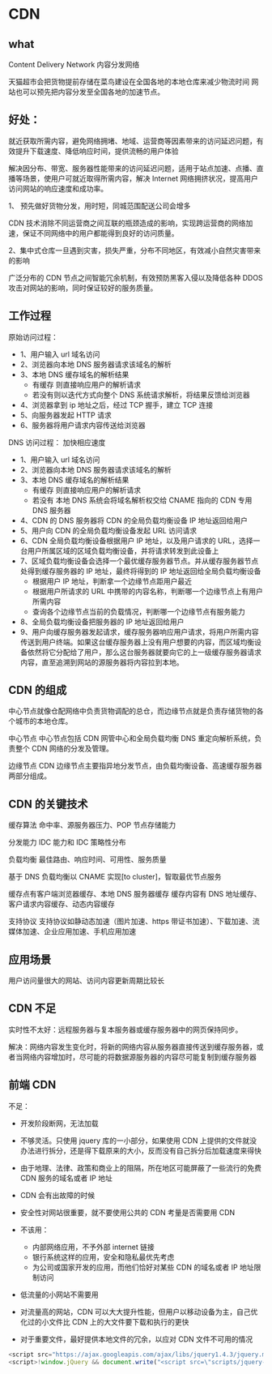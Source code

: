 # CDN

## what

Content Delivery Network 内容分发网络

天猫超市会把货物提前存储在菜鸟建设在全国各地的本地仓库来减少物流时间
网站也可以预先把内容分发至全国各地的加速节点。

## 好处：

就近获取所需内容，避免网络拥堵、地域、运营商等因素带来的访问延迟问题，有效提升下载速度、降低响应时间，提供流畅的用户体验

解决因分布、带宽、服务器性能带来的访问延迟问题，适用于站点加速、点播、直播等场景，使用户可就近取得所需内容，解决 Internet 网络拥挤状况，提高用户访问网站的响应速度和成功率。

1、 预先做好货物分发，用时短，同城范围配送公司会增多

CDN 技术消除不同运营商之间互联的瓶颈造成的影响，实现跨运营商的网络加速，保证不同网络中的用户都能得到良好的访问质量。

2、集中式仓库一旦遇到灾害，损失严重，分布不同地区，有效减小自然灾害带来的影响

广泛分布的 CDN 节点之间智能冗余机制，有效预防黑客入侵以及降低各种 DDOS 攻击对网站的影响，同时保证较好的服务质量。

## 工作过程

原始访问过程：

- 1、用户输入 url 域名访问
- 2、浏览器向本地 DNS 服务器请求该域名的解析
- 3、本地 DNS 缓存域名的解析结果
  - 有缓存 则直接响应用户的解析请求
  - 若没有则以迭代方式向整个 DNS 系统请求解析，将结果反馈给浏览器
- 4、浏览器拿到 ip 地址之后，经过 TCP 握手，建立 TCP 连接
- 5、向服务器发起 HTTP 请求
- 6、服务器将用户请求内容传送给浏览器

DNS 访问过程： 加快相应速度

- 1、用户输入 url 域名访问
- 2、浏览器向本地 DNS 服务器请求该域名的解析
- 3、本地 DNS 缓存域名的解析结果
  - 有缓存 则直接响应用户的解析请求
  - 若没有 本地 DNS 系统会将域名解析权交给 CNAME 指向的 CDN 专用 DNS 服务器
- 4、CDN 的 DNS 服务器将 CDN 的全局负载均衡设备 IP 地址返回给用户
- 5、用户向 CDN 的全局负载均衡设备发起 URL 访问请求
- 6、CDN 全局负载均衡设备根据用户 IP 地址，以及用户请求的 URL，选择一台用户所属区域的区域负载均衡设备，并将请求转发到此设备上
- 7、区域负载均衡设备会选择一个最优缓存服务器节点。并从缓存服务器节点处得到缓存服务器的 IP 地址，最终将得到的 IP 地址返回给全局负载均衡设备
  - 根据用户 IP 地址，判断拿一个边缘节点距用户最近
  - 根据用户所请求的 URL 中携带的内容名称，判断哪一个边缘节点上有用户所需内容
  - 查询各个边缘节点当前的负载情况，判断哪一个边缘节点有服务能力
- 8、全局负载均衡设备把服务器的 IP 地址返回给用户
- 9、用户向缓存服务器发起请求，缓存服务器响应用户请求，将用户所需内容传送到用户终端。如果这台缓存服务器上没有用户想要的内容，而区域均衡设备依然将它分配给了用户，那么这台服务器就要向它的上一级缓存服务器请求内容，直至追溯到网站的源服务器将内容拉到本地。

## CDN 的组成

中心节点就像仓配网络中负责货物调配的总仓，而边缘节点就是负责存储货物的各个城市的本地仓库。

中心节点
中心节点包括 CDN 网管中心和全局负载均衡 DNS 重定向解析系统，负责整个 CDN 网络的分发及管理。

边缘节点
CDN 边缘节点主要指异地分发节点，由负载均衡设备、高速缓存服务器两部分组成。

## CDN 的关键技术

缓存算法
命中率、源服务器压力、POP 节点存储能力

分发能力
IDC 能力和 IDC 策略性分布

负载均衡
最佳路由、响应时间、可用性、服务质量

基于 DNS
负载均衡以 CNAME 实现[to cluster]，智取最优节点服务

缓存点有客户端浏览器缓存、本地 DNS 服务器缓存
缓存内容有 DNS 地址缓存、客户请求内容缓存、动态内容缓存

支持协议
支持协议如静动态加速（图片加速、https 带证书加速）、下载加速、流媒体加速、企业应用加速、手机应用加速

## 应用场景

用户访问量很大的网站、访问内容更新周期比较长

## CDN 不足

实时性不太好：远程服务器与复本服务器或缓存服务器中的网页保持同步。

解决：网络内容发生变化时，将新的网络内容从服务器直接传送到缓存服务器，或者当网络内容增加时，尽可能的将数据源服务器的内容尽可能复制到缓存服务器

## 前端 CDN

不足：

- 开发阶段断网，无法加载
- 不够灵活。只使用 jquery 库的一小部分，如果使用 CDN 上提供的文件就没办法进行拆分，还是得下载原来的大小，反而没有自己拆分后加载速度来得快
- 由于地理、法律、政策和商业上的阻隔，所在地区可能屏蔽了一些流行的免费 CDN 服务的域名或者 IP 地址
- CDN 会有出故障的时候
- 安全性对网站很重要，就不要使用公共的 CDN
  考量是否需要用 CDN
  
- 不该用：
  - 内部网络应用，不予外部 internet 链接
  - 银行系统这样的应用，安全和隐私最优先考虑
  - 为公司或国家开发的应用，而他们恰好对某些 CDN 的域名或者 IP 地址限制访问
- 低流量的小网站不需要用
- 对流量高的网站，CDN 可以大大提升性能，但用户以移动设备为主，自己优化过的小文件比 CDN 上的大文件要下载和执行的更快
- 对于重要文件，最好提供本地文件的冗余，以应对 CDN 文件不可用的情况

```javascript
<script src="https://ajax.googleapis.com/ajax/libs/jquery1.4.3/jquery.min.js"></script>
<script>!window.jQuery && document.write("<script src=\"scripts/jquery-1.4.3.min.js\">" + "<\/scrript>")
```
